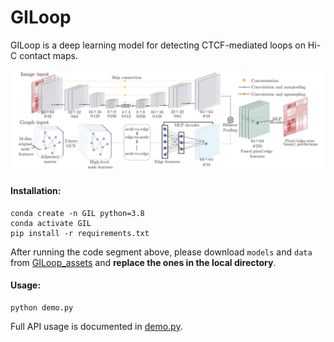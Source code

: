# GILoop
GILoop is a deep learning model for detecting CTCF-mediated loops on Hi-C contact maps. 

![Model architecture](./figure/architecture.png)







#### Installation:

```
conda create -n GIL python=3.8
conda activate GIL
pip install -r requirements.txt
```

After running the code segment above, please download `models` and `data` from [GILoop_assets](https://portland-my.sharepoint.com/:f:/g/personal/fuzhowang2-c_my_cityu_edu_hk/EpsC_y58ARNInLGjwy4yc44BNs2fKzCXNFVLUxrsrtHO2A?e=83KzE4) and **replace the ones in the local directory**. 

#### Usage:

```
python demo.py
```

Full API usage is documented in [demo.py](./demo.py).